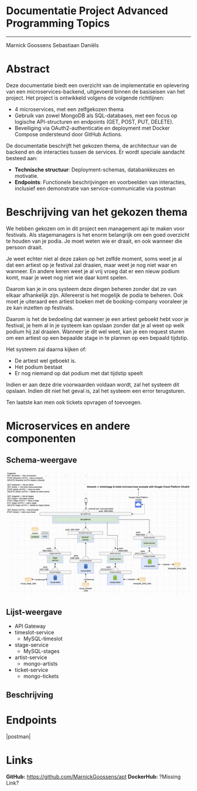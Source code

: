 
# Documentatie Project Advanced Programming Topics

<hr>

Marnick Goossens
Sebastiaan Daniëls

# Abstract

Deze documentatie biedt een overzicht van de implementatie en oplevering van een microservices-backend, uitgevoerd binnen de basiseisen van het project. Het project is ontwikkeld volgens de volgende richtlijnen:

- 4 microservices, met een zelfgekozen thema
- Gebruik van zowel MongoDB als SQL-databases, met een focus op logische API-structuren en endpoints (GET, POST, PUT, DELETE).
- Beveiliging via OAuth2-authenticatie en deployment met Docker Compose ondersteund door GitHub Actions.

De documentatie beschrijft het gekozen thema, de architectuur van de backend en de interacties tussen de services. Er wordt speciale aandacht besteed aan:

- **Technische structuur**: Deployment-schemas, databankkeuzes en motivatie.
- **Endpoints**: Functionele beschrijvingen en voorbeelden van interacties, inclusief een demonstratie van service-communicatie via postman

# Beschrijving van het gekozen thema

We hebben gekozen om in dit project een management api te maken voor festivals.
Als stagemanagers is het enorm belangrijk om een goed overzicht te houden van je podia. Je moet weten wie er draait, en ook wanneer die persoon draait.

Je weet echter niet al deze zaken op het zelfde moment, soms weet je al dat een artiest op je festival zal draaien, maar weet je nog niet waar en wanneer. En andere keren weet je al vrij vroeg dat er een nieuw podium komt, maar je weet nog niet wie daar komt spelen.

Daarom kan je in ons systeem deze dingen beheren zonder dat ze van elkaar afhankelijk zijn.
Allereerst is het mogelijk de podia te beheren. 
Ook moet je uiteraard een artiest boeken met de booking-company vooraleer je ze kan inzetten op festivals.

Daarom is het de bedoeling dat wanneer je een artiest geboekt hebt voor je festival, je hem al in je systeem kan opslaan zonder dat je al weet op welk podium hij zal draaien.
Wanneer je dit wel weet, kan je een request sturen om een artiest op een bepaalde stage in te plannen op een bepaald tijdstip.

Het systeem zal daarna kijken of:
- De artiest wel geboekt is.
- Het podium bestaat
- Er nog niemand op dat podium met dat tijdstip speelt

Indien er aan deze drie voorwaarden voldaan wordt, zal het systeem dit opslaan. Indien dit niet het geval is, zal het systeem een error terugsturen.

Ten laatste kan men ook tickets opvragen of toevoegen.

# Microservices en andere componenten
## Schema-weergave

![Schema van de services](./img/schema.png)

## Lijst-weergave

- API Gateway
- timeslot-service
    - MySQL-timeslot
- stage-service
    - MySQL-stages
- artist-service
    - mongo-artists
- ticket-service
    - mongo-tickets

## Beschrijving


# Endpoints

|postman|

# Links

**GitHub:** https://github.com/MarnickGoossens/apt
**DockerHub:** ?Missing Link?